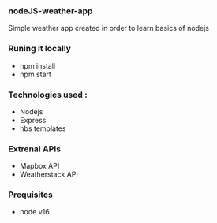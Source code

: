 ### nodeJS-weather-app

Simple weather app created in order to learn basics of nodejs

### Runing it locally 

- npm install 
- npm start

###  Technologies used :

- Nodejs
- Express
- hbs templates

### Extrenal APIs 

- Mapbox API
- Weatherstack API

### Prequisites 

- node v16

